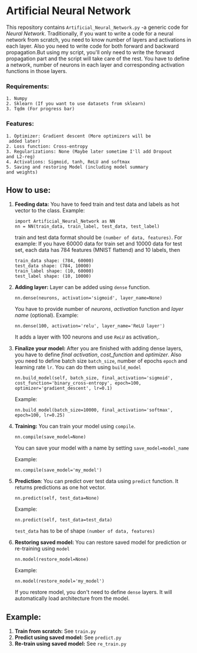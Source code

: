 # Artificial Neural Network

This repository contains `Artificial_Neural_Network.py` -a generic code for *Neural Network*. Traditionally, if you want to 
write a code for a neural network from scratch, you need to know number of layers and activations in 
each layer. Also you need to write code for both forward and backward propagation.But using my script, you'll only need to write the 
forward propagation part and the script will take care of the rest. You have to define a network, number of neurons in each layer and corresponding 
activation functions in those layers. 
### Requirements:
    1. Numpy
    2. Sklearn (If you want to use datasets from sklearn)
    3. Tqdm (For progress bar)

### Features:
    1. Optimizer: Gradient descent (More optimizers will be
     added later)
    2. Loss function: Cross-entropy
    3. Regularizations: None (Maybe later sometime I'll add Dropout 
    and L2-reg)
    4. Activations: Sigmoid, tanh, ReLU and softmax
    5. Saving and restoring Model (including model summary 
    and weights)  

## How to use:
1. __Feeding data:__ You have to feed train and test data and labels as hot vector to the class.
Example:
    ~~~~
    import Artificial_Neural_Network as NN
    nn = NN(train_data, train_label, test_data, test_label)
    ~~~~
    train and test data format should be `(number of data, features)`. For example:  If you have
    60000 data for train set and 10000 data for test set, each data has 784 features (MNIST flattend) 
    and 10 labels, then 
    ~~~~
    train_data shape: (784, 60000)
    test_data shape: (784, 10000)
    train_label shape: (10, 60000)
    test_label shape: (10, 10000)
    ~~~~
2. __Adding layer:__ Layer can be added using `dense` function. 
    ~~~~
    nn.dense(neurons, activation='sigmoid', layer_name=None)
    ~~~~
    You have to provide number of *neurons*, *activation* function and *layer name* (optional).
    Example: 
    ~~~~
    nn.dense(100, activation='relu', layer_name='ReLU layer')
    ~~~~ 
    
    It adds a layer with 100 neurons and use *`ReLU`* as activation,.
    
3. __Finalize your model:__ After you are finished with adding dense layers, you have to define *final activation*, *cost_function* and
    *optimizer*. Also you need to define batch size `batch_size`, number of epochs `epoch` and learning rate `lr`. You can do them using `build_model`
    ~~~~
    nn.build_model(self, batch_size, final_activation='sigmoid', cost_function='binary_cross-entropy', epoch=100, optimizer='gradient_descent', lr=0.1)
    ~~~~ 
    
    Example: 
    
    ~~~~
    nn.build_model(batch_size=10000, final_activation='softmax', epoch=100, lr=0.25)
    ~~~~
4. __Training:__ You can train your model using `compile`.

    ~~~~
    nn.compile(save_model=None)
    ~~~~
    
    You can save your model with a name by setting `save_model=model_name`
    
    Example:
    
    ~~~~
    nn.compile(save_model='my_model')
    ~~~~
    
5. __Prediction__: You can predict over test data using `predict` function. It returns predictions as one hot vector.
    ~~~~
    nn.predict(self, test_data=None)
    ~~~~ 
    
    Example:
    
    ~~~~
    nn.predict(self, test_data=test_data)
    ~~~~
    
    `test_data` has to be of shape `(number of data, features)`
6. __Restoring saved model:__ You can restore saved model for prediction or re-training using `model`

    ~~~~
    nn.model(restore_model=None)
    ~~~~ 
    
    Example:
    
    ~~~~
    nn.model(restore_model='my_model')
    ~~~~
    If you restore model, you don't need to define `dense` layers. It will automatically
    load architecture from the model.
## Example: 
1.  __Train from scratch:__ See `train.py`
2. __Predict using saved model:__ See `predict.py`
3. __Re-train using saved model:__ See `re_train.py`